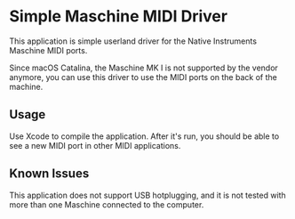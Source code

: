 Simple Maschine MIDI Driver
===========================

This application is simple userland driver for the Native Instruments
Maschine MIDI ports.

Since macOS Catalina, the Maschine MK I is not supported by the vendor
anymore, you can use this driver to use the MIDI ports on the back of the
machine.

Usage
-----

Use Xcode to compile the application. After it's run, you should be
able to see a new MIDI port in other MIDI applications.

Known Issues
------------

This application does not support USB hotplugging, and it is not tested
with more than one Maschine connected to the computer.

